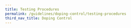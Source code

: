 ```yaml
---
title: Testing Procedures
permalink: /guidelines/doping-control/testing-procedures
third_nav_title: Doping Control
---
```


